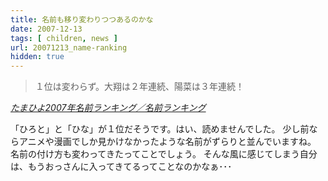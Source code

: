 ```yaml
---
title: 名前も移り変わりつつあるのかな
date: 2007-12-13
tags: [ children, news ]
url: 20071213_name-ranking
hidden: true
---
```


<blockquote>１位は変わらず。大翔は２年連続、陽菜は３年連続！</blockquote>
<cite><a href="http://women.benesse.ne.jp/event/hakase/rank2007/namae.html">たまひよ2007年名前ランキング／名前ランキング</a></cite>

「ひろと」と「ひな」が１位だそうです。はい、読めませんでした。
少し前ならアニメや漫画でしか見かけなかったような名前がずらりと並んでいますね。
名前の付け方も変わってきたってことでしょう。
そんな風に感じてしまう自分は、もうおっさんに入ってきてるってことなのかなぁ･･･
